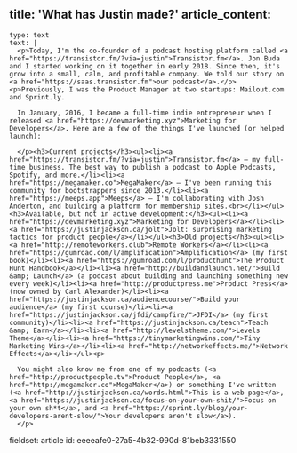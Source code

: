 title: 'What has Justin made?'
article_content:
  -
    type: text
    text: |
      <p>Today, I'm the co-founder of a podcast hosting platform called <a href="https://transistor.fm/?via=justin">Transistor.fm</a>. Jon Buda and I started working on it together in early 2018. Since then, it's grow into a small, calm, and profitable company. We told our story on <a href="https://saas.transistor.fm">our podcast</a>.</p><p>Previously, I was the Product Manager at two startups: Mailout.com and Sprint.ly.
      
      In January, 2016, I became a full-time indie entrepreneur when I released <a href="https://devmarketing.xyz">Marketing for Developers</a>. Here are a few of the things I've launched (or helped launch):
      
      </p><h3>Current projects</h3><ul><li><a href="https://transistor.fm/?via=justin">Transistor.fm</a> – my full-time business. The best way to publish a podcast to Apple Podcasts, Spotify, and more.</li><li><a href="https://megamaker.co">MegaMaker</a> – I've been running this community for bootstrappers since 2013.</li><li><a href="https://meeps.app">Meeps</a> – I'm collaborating with Josh Anderton, and building a platform for membership sites.<br></li></ul><h3>Available, but not in active development:</h3><ul><li><a href="https://devmarketing.xyz">Marketing for Developers</a></li><li><a href="https://justinjackson.ca/jolt">Jolt: surprising marketing tactics for product people</a></li></ul><h3>Old projects</h3><ul><li><a href="http://remoteworkers.club">Remote Workers</a></li><li><a href="https://gumroad.com/l/amplification">Amplification</a> (my first book)</li><li><a href="https://gumroad.com/l/producthunt">The Product Hunt Handbook</a></li><li><a href="http://buildandlaunch.net/">Build &amp; Launch</a> (a podcast about building and launching something new every week)</li><li><a href="http://productpress.me">Product Press</a> (now owned by Carl Alexander)</li><li><a href="https://justinjackson.ca/audiencecourse/">Build your audience</a> (my first course)</li><li><a href="https://justinjackson.ca/jfdi/campfire/">JFDI</a> (my first community)</li><li><a href="https://justinjackson.ca/teach">Teach &amp; Earn</a></li><li><a href="http://levelstheme.com/">Levels Theme</a></li><li><a href="https://tinymarketingwins.com/">Tiny Marketing Wins</a></li><li><a href="http://networkeffects.me/">Network Effects</a></li></ul><p>
      
      You might also know me from one of my podcasts (<a href="http://productpeople.tv">Product People</a>, <a href="http://megamaker.co">MegaMaker</a>) or something I've written (<a href="http://justinjackson.ca/words.html">This is a web page</a>, <a href="https://justinjackson.ca/focus-on-your-own-shit/">Focus on your own sh*t</a>, and <a href="https://sprint.ly/blog/your-developers-arent-slow/">Your developers aren't slow</a>).
      </p>
fieldset: article
id: eeeeafe0-27a5-4b32-990d-81beb3331550
